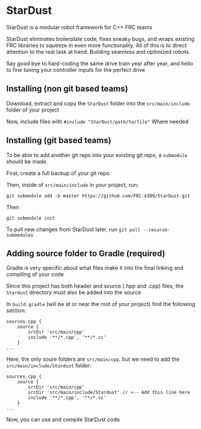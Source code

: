 # StarDust

StarDust is a modular robot framework for C++ FRC teams

StarDust eliminates boilerplate code, fixes sneaky bugs, and wraps existing FRC libraries to squeeze in even more functionality. All of this is to direct attention to the real task at hand: Building seamless and optimized robots.

Say good bye to hard-coding the same drive train year after year, and hello to fine tuning your controller inputs for the perfect drive

## Installing (non git based teams)

Download, extract and copy the `StarDust` folder into the `src/main/include` folder of your project

Now, include files with `#include "StarDust/path/to/file"` Where needed

## Installing (git based teams)

To be able to add another git repo into your existing git repo, a `submodule` should be made. 

First, create a full backup of your git repo

Then, inside of `src/main/include` in your project, run:

`git submodule add -b master https://github.com/FRC-4309/StarDust.git`

Then

`git submodule init`

To pull new changes from StarDust later, run `git pull --recurse-submodules`

## Adding source folder to Gradle (required)

Gradle is very specific about what files make it into the final linking and compiling of your code

Since this project has both header and source (.hpp and .cpp) files, the `Stardust` directory must also be added into the source

In `build.gradle` (will be at or near the root of your project) find the following section:

```
sources.cpp {
    source {
        srcDir 'src/main/cpp'
        include '**/*.cpp', '**/*.cc'
    }
...
```

Here, the only soure folders are `src/main/cpp`, but we need to add the `src/main/include/Stardust` folder:

```
sources.cpp {
    source {
        srcDir 'src/main/cpp'
        srcDir 'src/main/include/Stardust' // <-- Add this line here
        include '**/*.cpp', '**/*.cc'
    }
...
```

Now, you can use and compile StarDust code